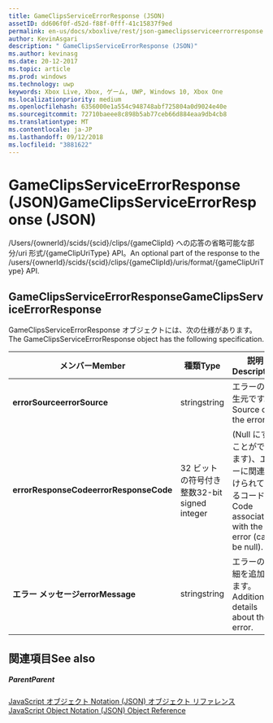 ```yaml
---
title: GameClipsServiceErrorResponse (JSON)
assetID: dd606f0f-d52d-f88f-0fff-41c15837f9ed
permalink: en-us/docs/xboxlive/rest/json-gameclipsserviceerrorresponse.html
author: KevinAsgari
description: " GameClipsServiceErrorResponse (JSON)"
ms.author: kevinasg
ms.date: 20-12-2017
ms.topic: article
ms.prod: windows
ms.technology: uwp
keywords: Xbox Live, Xbox, ゲーム, UWP, Windows 10, Xbox One
ms.localizationpriority: medium
ms.openlocfilehash: 6356000e1a554c948748abf725804a0d9024e40e
ms.sourcegitcommit: 72710baeee8c898b5ab77ceb66d884eaa9db4cb8
ms.translationtype: MT
ms.contentlocale: ja-JP
ms.lasthandoff: 09/12/2018
ms.locfileid: "3881622"
---
```

# <a name="gameclipsserviceerrorresponse-json"></a><span data-ttu-id="056b3-104">GameClipsServiceErrorResponse (JSON)</span><span class="sxs-lookup"><span data-stu-id="056b3-104">GameClipsServiceErrorResponse (JSON)</span></span>
<span data-ttu-id="056b3-105">/Users/{ownerId}/scids/{scid}/clips/{gameClipId} への応答の省略可能な部分/uri 形式/{gameClipUriType} API。</span><span class="sxs-lookup"><span data-stu-id="056b3-105">An optional part of the response to the /users/{ownerId}/scids/{scid}/clips/{gameClipId}/uris/format/{gameClipUriType} API.</span></span> 
<a id="ID4EN"></a>

 
## <a name="gameclipsserviceerrorresponse"></a><span data-ttu-id="056b3-106">GameClipsServiceErrorResponse</span><span class="sxs-lookup"><span data-stu-id="056b3-106">GameClipsServiceErrorResponse</span></span>
 
<span data-ttu-id="056b3-107">GameClipsServiceErrorResponse オブジェクトには、次の仕様があります。</span><span class="sxs-lookup"><span data-stu-id="056b3-107">The GameClipsServiceErrorResponse object has the following specification.</span></span>
 
| <span data-ttu-id="056b3-108">メンバー</span><span class="sxs-lookup"><span data-stu-id="056b3-108">Member</span></span>| <span data-ttu-id="056b3-109">種類</span><span class="sxs-lookup"><span data-stu-id="056b3-109">Type</span></span>| <span data-ttu-id="056b3-110">説明</span><span class="sxs-lookup"><span data-stu-id="056b3-110">Description</span></span>| 
| --- | --- | --- | 
| <b><span data-ttu-id="056b3-111">errorSource</span><span class="sxs-lookup"><span data-stu-id="056b3-111">errorSource</span></span></b>| <span data-ttu-id="056b3-112">string</span><span class="sxs-lookup"><span data-stu-id="056b3-112">string</span></span>| <span data-ttu-id="056b3-113">エラーの発生元です。</span><span class="sxs-lookup"><span data-stu-id="056b3-113">Source of the error.</span></span>| 
| <b><span data-ttu-id="056b3-114">errorResponseCode</span><span class="sxs-lookup"><span data-stu-id="056b3-114">errorResponseCode</span></span></b>| <span data-ttu-id="056b3-115">32 ビットの符号付き整数</span><span class="sxs-lookup"><span data-stu-id="056b3-115">32-bit signed integer</span></span>| <span data-ttu-id="056b3-116">(Null にすることができます)、エラーに関連付けられているコード。</span><span class="sxs-lookup"><span data-stu-id="056b3-116">Code associated with the error (can be null).</span></span>| 
| <b><span data-ttu-id="056b3-117">エラー メッセージ</span><span class="sxs-lookup"><span data-stu-id="056b3-117">errorMessage</span></span></b>| <span data-ttu-id="056b3-118">string</span><span class="sxs-lookup"><span data-stu-id="056b3-118">string</span></span>| <span data-ttu-id="056b3-119">エラーの詳細を追加します。</span><span class="sxs-lookup"><span data-stu-id="056b3-119">Additional details about the error.</span></span>| 
  
<a id="ID4ECC"></a>

 
## <a name="see-also"></a><span data-ttu-id="056b3-120">関連項目</span><span class="sxs-lookup"><span data-stu-id="056b3-120">See also</span></span>
 
<a id="ID4EEC"></a>

 
##### <a name="parent"></a><span data-ttu-id="056b3-121">Parent</span><span class="sxs-lookup"><span data-stu-id="056b3-121">Parent</span></span> 

[<span data-ttu-id="056b3-122">JavaScript オブジェクト Notation (JSON) オブジェクト リファレンス</span><span class="sxs-lookup"><span data-stu-id="056b3-122">JavaScript Object Notation (JSON) Object Reference</span></span>](atoc-xboxlivews-reference-json.md)

   